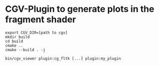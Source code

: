# CGV-Plugin to generate plots in the fragment shader

```console
export CGV_DIR=[path to cgv]
mkdir build
cd build
cmake ..
cmake --build . -j

bin/cgv_viewer plugin:cg_fltk [...] plugin:my_plugin
```

